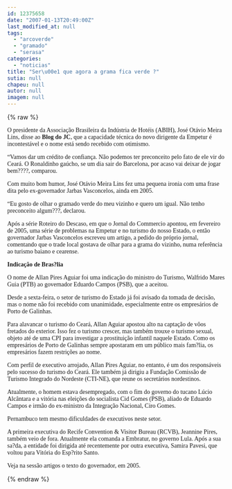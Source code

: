```yaml
---
id: 12375658
date: "2007-01-13T20:49:00Z"
last_modified_at: null
tags:
  - "arcoverde"
  - "gramado"
  - "serasa"
categories:
  - "noticias"
title: "Ser\u00e1 que agora a grama fica verde ?"
sutia: null
chapeu: null
autor: null
imagem: null
---
```

{% raw %}
<p><P><FONT face=Verdana>O presidente da Associação Brasileira da Indústria de Hotéis (ABIH), José Otávio Meira Lins, disse ao <STRONG>Blog do JC</STRONG>, que a capacidade técnica do novo dirigente da Empetur é incontestável e o nome está sendo recebido com otimismo. </FONT></P></p>
<p><P><FONT face=Verdana>“Vamos dar um crédito de confiança. Não podemos ter preconceito pelo fato de ele vir do Ceará. O Ronaldinho gaúcho, se um dia sair do Barcelona, por acaso vai deixar de jogar bem????, comparou.</FONT></P></p>
<p><P><FONT face=Verdana>Com muito bom humor, José Otávio Meira Lins fez uma pequena ironia com uma frase dita pelo ex-governador Jarbas Vasconcelos, ainda em 2005.</FONT></P></p>
<p><P><FONT face=Verdana>“Eu gosto de olhar o gramado verde do meu vizinho e quero um igual. Não tenho preconceito algum???, declarou.</FONT></P></p>
<p><P><FONT face=Verdana>Após a série Roteiro do Descaso, em que o Jornal do Commercio apontou, em fevereiro de 2005, uma série de problemas na Empetur e no turismo do nosso Estado, o então governador Jarbas Vasconcelos escreveu um artigo, a pedido do próprio jornal, comentando que o trade local gostava de olhar para a grama do vizinho, numa referência ao turismo baiano e cearense.</FONT></P></p>
<p><P><STRONG><FONT face=Verdana>Indicação de Bras?lia</FONT></STRONG></P></p>
<p><P><FONT face=Verdana>O nome de Allan Pires Aguiar foi uma indicação do ministro do Turismo, Walfrido Mares Guia (PTB) ao governador Eduardo Campos (PSB), que a aceitou.</FONT></P></p>
<p><P><FONT face=Verdana>Desde a sexta-feira, o setor de turismo do Estado já foi avisado da tomada de decisão, mas o nome não foi recebido com unanimidade, especialmente entre os empresários de Porto de Galinhas.</FONT></P></p>
<p><P><FONT face=Verdana>Para alavancar o turismo do Ceará, Allan Aguiar apostou alto na captação de vôos fretados do exterior. Isso fez o turismo crescer, mas também trouxe o turismo sexual, objeto até de uma CPI para investigar a prostituição infantil naquele Estado. Como os empresários de Porto de Galinhas sempre apostaram em um público mais fam?lia, os empresários fazem restrições ao nome.</FONT></P></p>
<p><P><FONT face=Verdana>Com perfil de executivo arrojado, Allan Pires Aguiar, no entanto, é um dos responsáveis pelo sucesso do turismo do Ceará. Ele também já dirigiu a Fundação Comissão de Turismo Integrado do Nordeste (CTI-NE), que reune os secretários nordestinos.</FONT></P></p>
<p><P><FONT face=Verdana>Atualmente, o homem estava desempregado, com o fim do governo do tucano Lúcio Alcântara e a vitória nas eleições do socialista Cid Gomes (PSB), aliado de Eduardo Campos e irmão do ex-ministro da Integração Nacional, Ciro Gomes.</FONT></P></p>
<p><P><FONT face=Verdana>Pernambuco tem mesmo dificuldades de executivos neste setor.</FONT></P></p>
<p><P><FONT face=Verdana>A primeira executiva do Recife Convention &amp; Visitor Bureau (RCVB), Jeannine Pires, também veio de fora. Atualmente ela comanda a Embratur, no governo Lula. Após a sua sa?da, a entidade foi dirigida até recentemente por outra executiva, Samira Pavesi, que voltou para Vitória do Esp?rito Santo.</FONT></P></p>
<p><P><FONT face=Verdana>Veja na sessão artigos o texto do governador, em 2005.</FONT></P> </p>
{% endraw %}